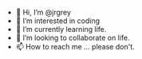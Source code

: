 - 👋 Hi, I’m @jrgrey
- 👀 I’m interested in coding
- 🌱 I’m currently learning life.
- 💞️ I’m looking to collaborate on life.
- 📫 How to reach me ... please don't.

<!---
jrgrey/jrgrey is a ✨ special ✨ repository because its `README.md` (this file) appears on your GitHub profile.
You can click the Preview link to take a look at your changes.
--->

